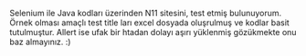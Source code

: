 Selenium ile Java kodları üzerinden N11 sitesini, test etmiş bulunuyorum. Örnek olması amaçlı test title ları excel dosyada oluşrulmuş ve kodlar basit tutulmuştur. Allert ise ufak bir htadan dolayı aşırı yüklenmiş gözükmekte onu baz almayınız. :)
